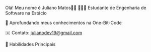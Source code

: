Olá! Meu nome é Juliano Matos👋😄
👨🏻‍🎓 Estudante de Engenharia de Software na Estácio

🌱 Aprofundando meus conhecimentos na One-Bit-Code

✉️ Contato: julianodev19@gmail.com

🚀 Habilidades Principais
